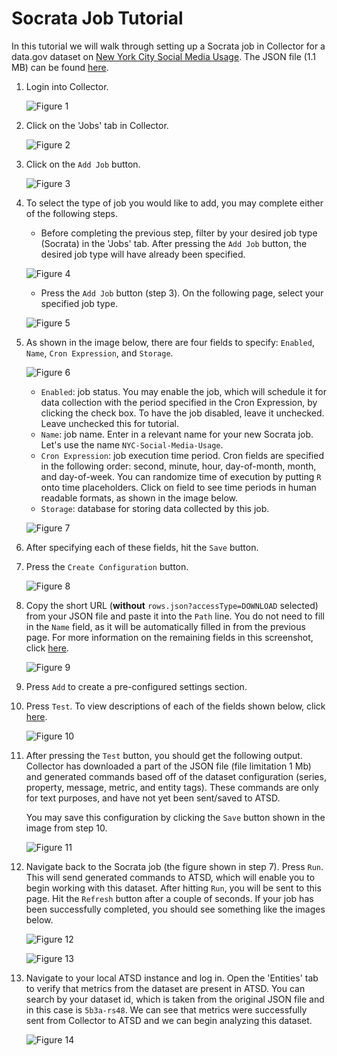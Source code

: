# Socrata Job Tutorial

In this tutorial we will walk through setting up a Socrata job in Collector for a data.gov dataset on [New York City Social Media Usage](https://catalog.data.gov/dataset/nyc-social-media-usage-555a2).
The JSON file (1.1 MB) can be found [here](https://data.cityofnewyork.us/api/views/5b3a-rs48/rows.json?accessType=DOWNLOAD).

1. Login into Collector.

   ![Figure 1](./images/Figure1.png)

2. Click on the 'Jobs' tab in Collector.

   ![Figure 2](./images/Figure2.png)

3. Click on the `Add Job` button.

   ![Figure 3](./images/Figure3.png)

4. To select the type of job you would like to add, you may complete either of the following steps.

   - Before completing the previous step, filter by your desired job type (Socrata) in the 'Jobs' tab. After pressing the `Add Job` button, the desired job type will have already been specified.

   ![Figure 4](./images/Figure4.png)

   - Press the `Add Job` button (step 3). On the following page, select your specified job type.

   ![Figure 5](./images/Figure5.png)

5. As shown in the image below, there are four fields to specify: `Enabled`, `Name`, `Cron Expression`, and `Storage`.

   ![Figure 6](./images/Figure6.png)

   - `Enabled`: job status. You may enable the job, which will schedule it for data collection with the period specified in the Cron Expression, by clicking the check box. To
      have the job disabled, leave it unchecked. Leave unchecked this for tutorial.
   - `Name`: job name. Enter in a relevant name for your new Socrata job. Let's use the name `NYC-Social-Media-Usage`.
   - `Cron Expression`: job execution time period. Cron fields are specified in the following order: second, minute, hour, day-of-month, month, and day-of-week. You can randomize time of execution by putting `R` onto time placeholders. Click
      on field to see time periods in human readable formats, as shown in the image below.
   - `Storage`: database for storing data collected by this job.

   ![Figure 7](./images/Figure7.png)

6. After specifying each of these fields, hit the `Save` button.
7. Press the `Create Configuration` button.

   ![Figure 8](./images/Figure8.png)

8. Copy the short URL (**without** `rows.json?accessType=DOWNLOAD` selected) from your JSON file and paste it into the `Path` line. You do not need to fill in the `Name` field, as
   it will be automatically filled in from the previous page. For more information on the remaining fields in this screenshot, click [here](../jobs/socrata.md#job-configuration).

   ![Figure 9](./images/Figure9.png)

9. Press `Add` to create a pre-configured settings section.
10. Press `Test`. To view descriptions of each of the fields shown below, click [here](../jobs/socrata.md#job-configuration).

    ![Figure 10](./images/Figure10.png)

11. After pressing the `Test` button, you should get the following output. Collector has downloaded a part of the JSON file (file limitation 1 Mb) and generated commands based off of
    the dataset configuration (series, property, message, metric, and entity tags). These commands are only for text purposes, and have not yet been sent/saved to ATSD.

    You may save this configuration by clicking the `Save` button shown in the image from step 10.

    ![Figure 11](./images/Figure11.png)

12. Navigate back to the Socrata job (the figure shown in step 7). Press `Run`. This will send generated commands to ATSD, which will enable you to begin working with this dataset.
    After hitting `Run`, you will be sent to this page. Hit the `Refresh` button after a couple of seconds. If your job has been successfully completed, you should see something
    like the images below.

    ![Figure 12](./images/Figure12.png)

    ![Figure 13](./images/Figure13.png)

13. Navigate to your local ATSD instance and log in. Open the 'Entities' tab to verify that metrics from the dataset are present in ATSD. You can search by your dataset id, which
    is taken from the original JSON file and in this case is `5b3a-rs48`. We can see that metrics were successfully sent from Collector to ATSD and we can begin analyzing this
    dataset.

    ![Figure 14](./images/Figure14.png)
